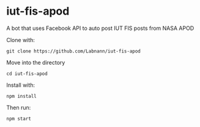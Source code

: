 # iut-fis-apod

A bot that uses Facebook API to auto post IUT FIS posts from NASA APOD 


Clone with:
```
git clone https://github.com/Labnann/iut-fis-apod
```
Move into the directory
```
cd iut-fis-apod
```

Install with:

```
npm install
```
Then run:
```
npm start
```
